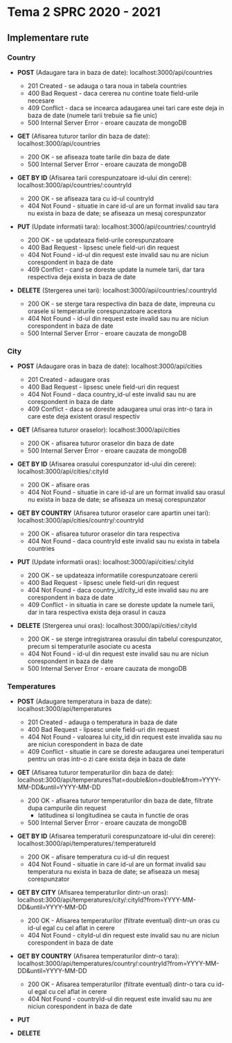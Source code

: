 # Tema 2 SPRC 2020 - 2021

## Implementare rute

### Country

* **POST** (Adaugare tara in baza de date): localhost:3000/api/countries
  * 201 Created - se adauga o tara noua in tabela countries
  * 400 Bad Request - daca cererea nu contine toate field-urile necesare
  * 409 Conflict - daca se incearca adaugarea unei tari care este deja in baza de date (numele tarii trebuie sa fie unic)
  * 500 Internal Server Error - eroare cauzata de mongoDB

* **GET** (Afisarea tuturor tarilor din baza de date): localhost:3000/api/countries
  * 200 OK - se afiseaza toate tarile din baza de date
  * 500 Internal Server Error - eroare cauzata de mongoDB

* **GET BY ID** (Afisarea tarii corespunzatoare id-ului din cerere): localhost:3000/api/countries/:countryId
  * 200 OK - se afiseaza tara cu id-ul countryId
  * 404 Not Found - situatie in care id-ul are un format invalid sau tara nu exista in baza de date; se afiseaza un mesaj corespunzator

* **PUT** (Update informatii tara): localhost:3000/api/countries/:countryId
  * 200 OK - se updateaza field-urile corespunzatoare
  * 400 Bad Request - lipsesc unele field-uri din request
  * 404 Not Found - id-ul din request este invalid sau nu are niciun corespondent in baza de date
  * 409 Conflict - cand se doreste update la numele tarii, dar tara respectiva deja exista in baza de date

* **DELETE** (Stergerea unei tari): localhost:3000/api/countries/:countryId
  * 200 OK - se sterge tara respectiva din baza de date, impreuna cu orasele si temperaturile corespunzatoare acestora
  * 404 Not Found - id-ul din request este invalid sau nu are niciun corespondent in baza de date
  * 500 Internal Server Error - eroare cauzata de mongoDB

### City

* **POST** (Adaugare oras in baza de date): localhost:3000/api/cities
  * 201 Created - adaugare oras
  * 400 Bad Request - lipsesc unele field-uri din request
  * 404 Not Found - daca country_id-ul este invalid sau nu are corespondent in baza de date
  * 409 Conflict - daca se doreste adaugarea unui oras intr-o tara in care este deja existent orasul respectiv

* **GET** (Afisarea tuturor oraselor): localhost:3000/api/cities
  * 200 OK - afisarea tuturor oraselor din baza de date
  * 500 Internal Server Error - eroare cauzata de mongoDB

* **GET BY ID** (Afisarea orasului corespunzator id-ului din cerere): localhost:3000/api/cities/:cityId
  * 200 OK - afisare oras 
  * 404 Not Found - situatie in care id-ul are un format invalid sau orasul nu exista in baza de date; se afiseaza un mesaj corespunzator

* **GET BY COUNTRY** (Afisarea tuturor oraselor care apartin unei tari): localhost:3000/api/cities/country/:countryId
  * 200 OK - afisarea tuturor oraselor din tara respectiva
  * 404 Not Found - daca countryId este invalid sau nu exista in tabela countries

* **PUT** (Update informatii oras): localhost:3000/api/cities/:cityId
  * 200 OK - se updateaza informatiile corespunzatoare cererii
  * 400 Bad Request - lipsesc unele field-uri din request
  * 404 Not Found - daca country_id/city_id este invalid sau nu are corespondent in baza de date
  * 409 Conflict - in situatia in care se doreste update la numele tarii, dar in tara respectiva exista deja orasul in cauza

* **DELETE** (Stergerea unui oras): localhost:3000/api/cities/:cityId
  * 200 OK - se sterge intregistrarea orasului din tabelul corespunzator, precum si temperaturile asociate cu acesta
  * 404 Not Found - id-ul din request este invalid sau nu are niciun corespondent in baza de date
  * 500 Internal Server Error - eroare cauzata de mongoDB

### Temperatures

* **POST** (Adaugare temperatura in baza de date): localhost:3000/api/temperatures
  * 201 Created - adauga o temperatura in baza de date
  * 400 Bad Request - lipsesc unele field-uri din request
  * 404 Not Found - valoarea lui city_id din request este invalida sau nu are niciun corespondent in baza de date
  * 409 Conflict - situatie in care se doreste adaugarea unei temperaturi pentru un oras intr-o zi care exista deja in baza de date
  
* **GET** (Afisarea tuturor temperaturilor din baza de date): localhost:3000/api/temperatures?lat=double&lon=double&from=YYYY-MM-DD&until=YYYY-MM-DD
  * 200 OK - afisarea tuturor temperaturilor din baza de date, filtrate dupa campurile din request
    * latitudinea si longitudinea se cauta in functie de oras
  * 500 Internal Server Error - eroare cauzata de mongoDB

* **GET BY ID** (Afisarea temperaturii corespunzatoare id-ului din cerere): localhost:3000/api/temperatures/:temperatureId
  * 200 OK - afisare temperatura cu id-ul din request
  * 404 Not Found - situatie in care id-ul are un format invalid sau temperatura nu exista in baza de date; se afiseaza un mesaj corespunzator

* **GET BY CITY** (Afisarea temperaturilor dintr-un oras): localhost:3000/api/temperatures/city/:cityId?from=YYYY-MM-DD&until=YYYY-MM-DD
  * 200 OK - Afisarea temperaturilor (filtrate eventual) dintr-un oras cu id-ul egal cu cel aflat in cerere
  * 404 Not Found - cityId-ul din request este invalid sau nu are niciun corespondent in baza de date

* **GET BY COUNTRY** (Afisarea temperaturilor dintr-o tara): localhost:3000/api/temperatures/country/:countryId?from=YYYY-MM-DD&until=YYYY-MM-DD
  * 200 OK - Afisarea temperaturilor (filtrate eventual) dintr-o tara cu id-ul egal cu cel aflat in cerere
  * 404 Not Found - countryId-ul din request este invalid sau nu are niciun corespondent in baza de date

* **PUT**

* **DELETE**